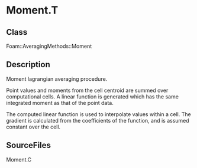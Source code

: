 # Moment.T 
## Class
Foam::AveragingMethods::Moment

## Description
Moment lagrangian averaging procedure.

Point values and moments from the cell centroid are summed over
computational cells. A linear function is generated which has the same
integrated moment as that of the point data.

The computed linear function is used to interpolate values within a cell.
The gradient is calculated from the coefficients of the function, and is
assumed constant over the cell.

## SourceFiles
Moment.C

